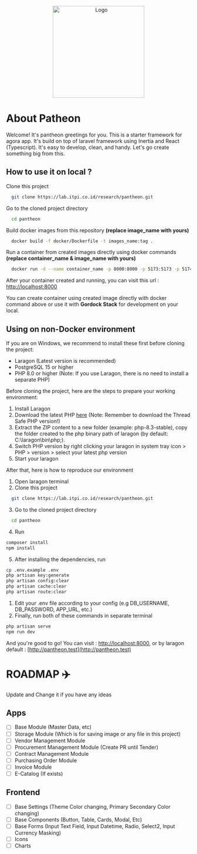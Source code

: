 <p align="center">
    <a href="https://itpi.co.id" target="_blank">
        <img src="https://itpi.co.id/wp-content/uploads/2020/07/ITPI-THEME-THUMBNAIL.jpg" width="250" alt="Logo">
    </a>
</p>


# About Patheon

Welcome! It's pantheon greetings for you. This is a starter framework for agora app. It's build on top of laravel framework using Inertia and React (Typescript). It's easy to develop, clean, and handy. Let's go create something big from this.

## How to use it on local ?

Clone this project

```bash
  git clone https://lab.itpi.co.id/research/pantheon.git
```

Go to the cloned project directory

```bash
  cd pantheon
```

Build docker images from this repository **(replace image_name with yours)**

```bash
  docker build -f docker/Dockerfile -t images_name:tag .
```

Run a container from created images directly using docker commands **(replace container_name & image_name with yours)**

```bash
  docker run -d --name container_name -p 8000:8000 -p 5173:5173 -p 5174:5174 images_name:tag
```

After your container created and running, you can visit this url : [http://localhost:8000](http://localhost:8000)

You can create container using created image directly with docker command above or use it with **Gordock Stack** for development on your local.

## Using on non-Docker environment

If you are on Windows, we recommend to install these first before cloning the project:

- Laragon (Latest version is recommended)
- PostgreSQL 15 or higher
- PHP 8.0 or higher (Note: If you use Laragon, there is no need to install a separate PHP)

Before cloning the project, here are the steps to prepare your working environment:

1. Install Laragon
2. Download the latest PHP [here](https://windows.php.net/downloads/releases/php-8.3.2-nts-Win32-vs16-x64.zip) (Note: Remember to download the Thread Safe PHP version!)
3. Extract the ZIP content to a new folder (example: php-8.3-stable), copy the folder created to the php binary path of laragon (by default: C:\laragon\bin\php;).
4. Switch PHP version by right clicking your laragon in system tray icon > PHP > version > select your latest php version
5. Start your laragon

After that, here is how to reproduce our environment

1. Open laragon terminal
2. Clone this project

```bash
  git clone https://lab.itpi.co.id/research/pantheon.git
```

3. Go to the cloned project directory

```bash
  cd pantheon
```
4. Run

```bash
composer install
npm install
```

5. After installing the dependencies, run
```bash
cp .env.example .env
php artisan key:generate
php artisan config:clear
php artisan cache:clear
php artisan route:clear
```

1. Edit your .env file according to your config (e.g DB_USERNAME, DB_PASSWORD, APP_URL, etc.)
2. Finally, run both of these commands in separate terminal
```bash
php artisan serve
npm run dev
```

And you're good to go! You can visit : [http://localhost:8000](http://localhost:8000), or by laragon default : [http://pantheon.test](http://pantheon.test)

# ROADMAP ✈️
Update and Change it if you have any ideas
## Apps
- [ ] Base Module (Master Data, etc)
- [ ] Storage Module (Which is for saving image or any file in this project)
- [ ] Vendor Management Module
- [ ] Procurement Management Module (Create PR until Tender)
- [ ] Contract Management Module
- [ ] Purchasing Order Module
- [ ] Invoice Module
- [ ] E-Catalog (If exists)

## Frontend
- [ ] Base Settings (Theme Color changing, Primary Secondary Color changing)
- [ ] Base Components (Button, Table, Cards, Modal, Etc)
- [ ] Base Forms (Input Text Field, Input Datetime, Radio, Select2, Input Currency Masking)
- [ ] Icons
- [ ] Charts
